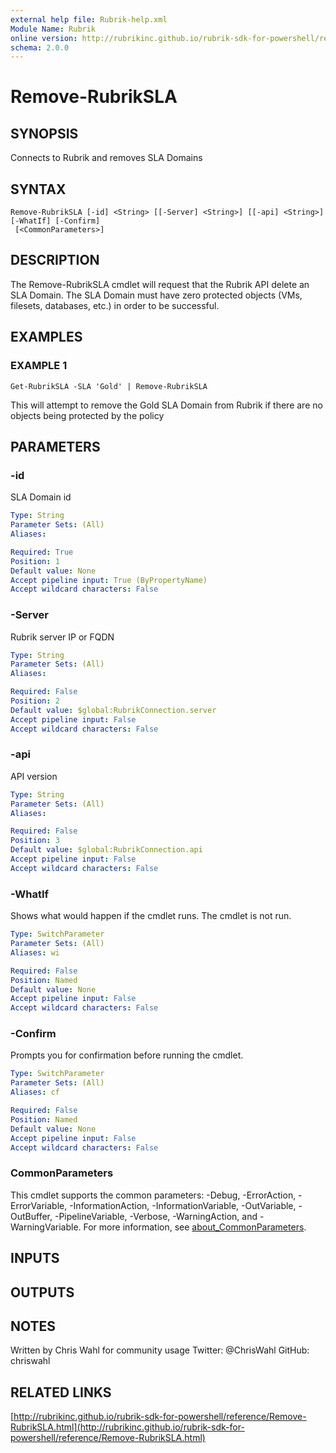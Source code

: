 ```yaml
---
external help file: Rubrik-help.xml
Module Name: Rubrik
online version: http://rubrikinc.github.io/rubrik-sdk-for-powershell/reference/Remove-RubrikSLA.html
schema: 2.0.0
---
```


# Remove-RubrikSLA

## SYNOPSIS
Connects to Rubrik and removes SLA Domains

## SYNTAX

```
Remove-RubrikSLA [-id] <String> [[-Server] <String>] [[-api] <String>] [-WhatIf] [-Confirm]
 [<CommonParameters>]
```

## DESCRIPTION
The Remove-RubrikSLA cmdlet will request that the Rubrik API delete an SLA Domain.
The SLA Domain must have zero protected objects (VMs, filesets, databases, etc.) in order to be successful.

## EXAMPLES

### EXAMPLE 1
```
Get-RubrikSLA -SLA 'Gold' | Remove-RubrikSLA
```

This will attempt to remove the Gold SLA Domain from Rubrik if there are no objects being protected by the policy

## PARAMETERS

### -id
SLA Domain id

```yaml
Type: String
Parameter Sets: (All)
Aliases:

Required: True
Position: 1
Default value: None
Accept pipeline input: True (ByPropertyName)
Accept wildcard characters: False
```

### -Server
Rubrik server IP or FQDN

```yaml
Type: String
Parameter Sets: (All)
Aliases:

Required: False
Position: 2
Default value: $global:RubrikConnection.server
Accept pipeline input: False
Accept wildcard characters: False
```

### -api
API version

```yaml
Type: String
Parameter Sets: (All)
Aliases:

Required: False
Position: 3
Default value: $global:RubrikConnection.api
Accept pipeline input: False
Accept wildcard characters: False
```

### -WhatIf
Shows what would happen if the cmdlet runs.
The cmdlet is not run.

```yaml
Type: SwitchParameter
Parameter Sets: (All)
Aliases: wi

Required: False
Position: Named
Default value: None
Accept pipeline input: False
Accept wildcard characters: False
```

### -Confirm
Prompts you for confirmation before running the cmdlet.

```yaml
Type: SwitchParameter
Parameter Sets: (All)
Aliases: cf

Required: False
Position: Named
Default value: None
Accept pipeline input: False
Accept wildcard characters: False
```

### CommonParameters
This cmdlet supports the common parameters: -Debug, -ErrorAction, -ErrorVariable, -InformationAction, -InformationVariable, -OutVariable, -OutBuffer, -PipelineVariable, -Verbose, -WarningAction, and -WarningVariable. For more information, see [about_CommonParameters](http://go.microsoft.com/fwlink/?LinkID=113216).

## INPUTS

## OUTPUTS

## NOTES
Written by Chris Wahl for community usage
Twitter: @ChrisWahl
GitHub: chriswahl

## RELATED LINKS

[http://rubrikinc.github.io/rubrik-sdk-for-powershell/reference/Remove-RubrikSLA.html](http://rubrikinc.github.io/rubrik-sdk-for-powershell/reference/Remove-RubrikSLA.html)

